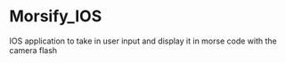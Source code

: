 # Morsify_IOS
 IOS application to take in user input and display it in morse code with the camera flash
